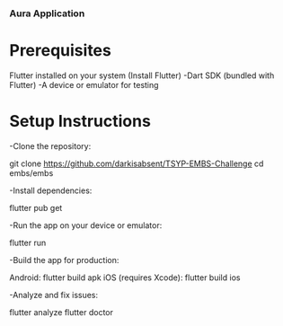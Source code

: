 ### Aura Application

# Prerequisites
Flutter installed on your system (Install Flutter)
-Dart SDK (bundled with Flutter)
-A device or emulator for testing
# Setup Instructions

-Clone the repository:

git clone https://github.com/darkisabsent/TSYP-EMBS-Challenge
cd embs/embs


-Install dependencies:

flutter pub get

-Run the app on your device or emulator:

flutter run


-Build the app for production:

Android:
flutter build apk
iOS (requires Xcode):
flutter build ios

-Analyze and fix issues:

flutter analyze
flutter doctor